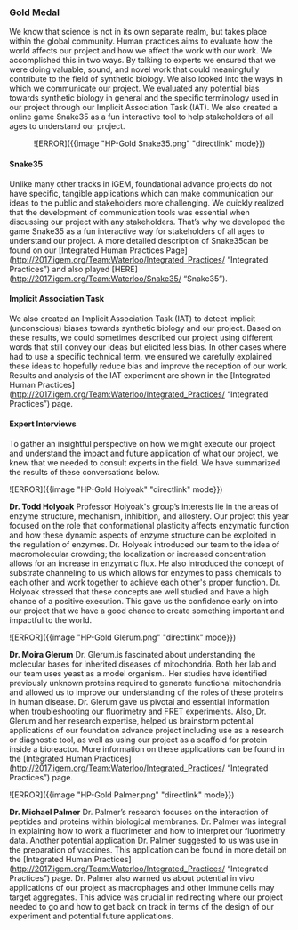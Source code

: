 ### **Gold Medal** ###


We know that science is not in its own separate realm, but takes place within the global community. Human practices aims to evaluate how the world affects our project and how we affect the work with our work. We accomplished this in two ways. By talking to experts we ensured that we were doing valuable, sound, and novel work that could meaningfully contribute to the field of synthetic biology. We also looked into the ways in which we communicate our project. We evaluated any potential bias towards synthetic biology in general and the specific terminology used in our project through our Implicit Association Task (IAT). We also created a online game Snake35 as a fun interactive tool to help stakeholders of all ages to understand our project.

<center> ![ERROR]({{image "HP-Gold Snake35.png" "directlink" mode}}) </center>

#### Snake35

Unlike many other tracks in iGEM, foundational advance projects do not have specific, tangible applications which can make communication our ideas to the public and stakeholders more challenging. We quickly realized  that the development of communication tools was essential when discussing our project with any stakeholders. That’s why we developed the game Snake35 as a fun interactive way for stakeholders of all ages to understand our project. A more detailed description of Snake35can be found on our [Integrated Human Practices Page](http://2017.igem.org/Team:Waterloo/Integrated_Practices/ “Integrated Practices”) and also played  [HERE](http://2017.igem.org/Team:Waterloo/Snake35/ “Snake35”).


#### Implicit Association Task

We also created an Implicit Association Task (IAT) to detect implicit (unconscious) biases towards synthetic biology and our project. Based on these results, we could sometimes described our project using different words that still convey our ideas but elicited less bias. In other cases where had to use a specific technical term, we ensured we carefully explained these ideas to hopefully reduce bias and improve the reception of our work. Results and analysis of the IAT experiment are shown in the [Integrated Human Practices](http://2017.igem.org/Team:Waterloo/Integrated_Practices/ “Integrated Practices”) page.

#### Expert Interviews


To gather an insightful perspective on how we might execute our project and understand the impact and future application of what our project, we knew that we needed to consult experts in the field. We have summarized the results of these conversations below.

![ERROR]({{image "HP-Gold Holyoak" "directlink" mode}})

**Dr. Todd Holyoak**
Professor Holyoak's group’s interests lie in the areas of enzyme structure, mechanism, inhibition, and allostery. Our project this year focused on the role that conformational plasticity affects enzymatic function and how these dynamic aspects of enzyme structure can be exploited in the regulation of enzymes. Dr. Holyoak introduced our team to the idea of macromolecular crowding; the localization or increased concentration allows for an increase in enzymatic flux. He also introduced the concept of substrate channeling to us which allows for enzymes to pass chemicals to each other and work together to achieve each other's proper function.
Dr. Holyoak stressed that these concepts are well studied and have a high chance of a positive execution. This gave us the confidence early on into our project that we have a good chance to create something important and impactful to the world.

![ERROR]({{image "HP-Gold Glerum.png" "directlink" mode}})

**Dr. Moira Glerum**
Dr. Glerum.is fascinated about  understanding the molecular bases for inherited diseases of mitochondria. Both her lab and our team uses yeast as a model organism.. Her studies have identified previously unknown proteins required to generate functional mitochondria and allowed us to improve our understanding of the roles of these proteins in human disease. Dr. Glerum gave us pivotal and essential information when troubleshooting our fluorimetry and FRET experiments. Also, Dr. Glerum and her research expertise, helped us brainstorm potential applications of our foundation advance project including use as a research or diagnostic tool, as well as using our project as a scaffold for protein inside a bioreactor. More information on these applications can be found in the [Integrated Human Practices](http://2017.igem.org/Team:Waterloo/Integrated_Practices/ “Integrated Practices”) page.

![ERROR]({{image "HP-Gold Palmer.png" "directlink" mode}})

**Dr. Michael Palmer**
Dr. Palmer’s research focuses on the interaction of peptides and proteins within biological membranes. Dr. Palmer was integral in explaining how to work a fluorimeter and how to interpret our fluorimetry data. Another potential application Dr. Palmer suggested to us was use in the preparation of vaccines. This application can be found in more detail on the [Integrated Human Practices](http://2017.igem.org/Team:Waterloo/Integrated_Practices/ “Integrated Practices”) page. Dr. Palmer also warned us about potential in vivo applications of our project as macrophages and other immune cells may target aggregates. This advice was crucial in redirecting where our project needed to go and how to get back on track in terms of the design of our experiment and potential future applications.

